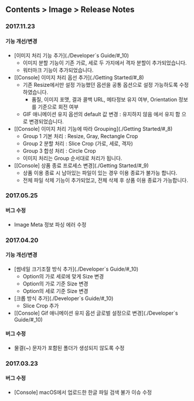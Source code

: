 ## Contents > Image > Release Notes

### 2017.11.23
#### 기능 개선/변경
* [이미지 처리 기능 추가](./Developer`s Guide/#_10)
	* 이미지 분할 기능이 기존 가로, 세로 두 가지에서 격자 분할이 추가되었습니다.
	* 워터마크 기능이 추가되었습니다.
* [[Console] 이미지 처리 옵선 추가](./Getting Started/#_8)
	* 기존 Resize에서만 설정 가능했던 옵션을 공통 옵션으로 설정 가능하도록 수정하였습니다.
		* 품질, 이미지 포맷, 결과 콜백 URL, 메타정보 유지 여부, Orientation 정보를 기준으로 회전 여부
	* GIF 애니메이션 유지 옵션의 default 값 변경 : 유지하지 않음 에서 유지 함 으로 변경되었습니다.
* [[Console] 이미지 처리 기능에 따라 Grouping](./Getting Started/#_8)
	* Group 1 기본 처리 : Resize, Gray, Rectangle Crop
	* Group 2 분할 처리 : Slice Crop (가로, 세로, 격자)
	* Group 3 합성 처리 : Circle Crop
	* 이미지 처리는 Group 순서대로 처리가 됩니다.
* [[Console] 상품 종료 프로세스 변경](./Getting Started/#_9)
	* 상품 이용 종료 시 남아있는 파일이 있는 경우 이용 종료가 불가능 합니다.
	* 전체 파일 삭제 기능이 추가되었고, 전체 삭제 후 상품 이용 종료가 가능합니다.

### 2017.05.25
#### 버그 수정
* Image Meta 정보 파싱 에러 수정

### 2017.04.20
#### 기능 개선/변경
* [썸네일 크기조절 방식 추가](./Developer`s Guide/#_10)
    * Option의 가로 세로에 맞게 Size 변경
    * Option의 가로 기준 Size 변경
    * Option의 세로 기준 Size 변경
* [크롭 방식 추가](./Developer`s Guide/#_10)
    * Slice Crop 추가
* [[Console] Gif 애니메이션 유지 옵션 글로벌 설정으로 변경](./Developer`s Guide/#_10)

#### 버그 수정
* 물결(~) 문자가 포함된 폴더가 생성되지 않도록 수정

### 2017.03.23
#### 버그 수정
* [Console] macOS에서 업로드한 한글 파일 검색 불가 이슈 수정

